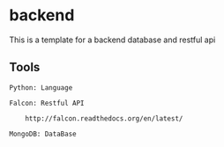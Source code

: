 backend
=======

This is a template for a backend database and restful api


Tools
-----
	Python: Language

	Falcon: Restful API 

		http://falcon.readthedocs.org/en/latest/

	MongoDB: DataBase
